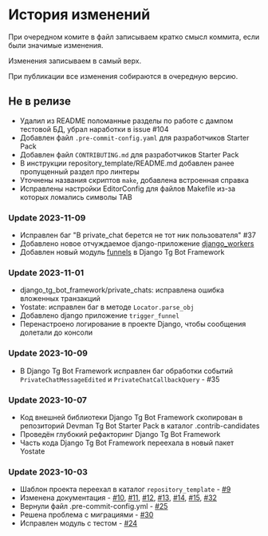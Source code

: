 История изменений
===============

При очередном комите в файл записываем кратко смысл коммита, если были значимые изменения.

Изменения записываем в самый верх.

При публикации все изменения собираются в очередную версию.


Не в релизе
------------------------

- Удалил из README поломанные разделы по работе с дампом тестовой БД, убрал наработки в issue #104
- Добавлен файл `.pre-commit-config.yaml` для разработчиков Starter Pack
- Добавлен файл `CONTRIBUTING.md` для разработчиков Starter Pack
- В инструкции repository_template/README.md добавлен ранее пропущенный раздел про линтеры
- Уточнены названия скриптов `make`, добавлена встроенная справка
- Исправлены настройки EditorConfig для файлов Makefile из-за которых ломались символы TAB

### Update 2023-11-09

- Исправлен баг "В private_chat берется не тот ник пользователя" #37
- Добавлено новое отчуждаемое django-приложение [django_workers](repository_template/src/.contrib-candidates/django_workers/)
- Добавлен новый модуль [funnels](repository_template/src/.contrib-candidates/django_tg_bot_framework/funnels/) в Django Tg Bot Framework

### Update 2023-11-01

- django_tg_bot_framework/private_chats: исправлена ошибка вложенных транзакций
- Yostate: исправлен баг в методе `Locator.parse_obj`
- Добавлено django приложение `trigger_funnel`
- Перенастроено логирование в проекте Django, чтобы сообщения долетали до консоли

### Update 2023-10-09

- В Django Tg Bot Framework исправлен баг обработки событий `PrivateChatMessageEdited` и `PrivateChatCallbackQuery` - #35

### Update 2023-10-07

- Код внешней библиотеки Django Tg Bot Framework скопирован в репозиторий Devman Tg Bot Starter Pack в каталог .contrib-candidates
- Проведён глубокий рефакторинг Django Tg Bot Framework
- Часть кода Django Tg Bot Framework переехала в новый пакет Yostate

### Update 2023-10-03
- Шаблон проекта переехал в каталог `repository_template` - [#9](https://gitlab.levelupdev.ru/dvmn-open-source-dev-tools/devman-tg-bot-starter-pack/-/issues/9)
- Изменена документация - [#10](https://gitlab.levelupdev.ru/dvmn-open-source-dev-tools/devman-tg-bot-starter-pack/-/issues/10), [#11](https://gitlab.levelupdev.ru/dvmn-open-source-dev-tools/devman-tg-bot-starter-pack/-/issues/11), [#12](https://gitlab.levelupdev.ru/dvmn-open-source-dev-tools/devman-tg-bot-starter-pack/-/issues/12), [#13](https://gitlab.levelupdev.ru/dvmn-open-source-dev-tools/devman-tg-bot-starter-pack/-/issues/13), [#14](https://gitlab.levelupdev.ru/dvmn-open-source-dev-tools/devman-tg-bot-starter-pack/-/issues/14), [#15](https://gitlab.levelupdev.ru/dvmn-open-source-dev-tools/devman-tg-bot-starter-pack/-/issues/15), [#32](https://gitlab.levelupdev.ru/dvmn-open-source-dev-tools/devman-tg-bot-starter-pack/-/issues/32)
- Вернули файл .pre-commit-config.yml - [#25](https://gitlab.levelupdev.ru/dvmn-open-source-dev-tools/devman-tg-bot-starter-pack/-/issues/25)
- Решена проблема с миграциями - [#30](https://gitlab.levelupdev.ru/dvmn-open-source-dev-tools/devman-tg-bot-starter-pack/-/issues/30)
- Исправлен модуль с тестом - [#24](https://gitlab.levelupdev.ru/dvmn-open-source-dev-tools/devman-tg-bot-starter-pack/-/issues/24)
